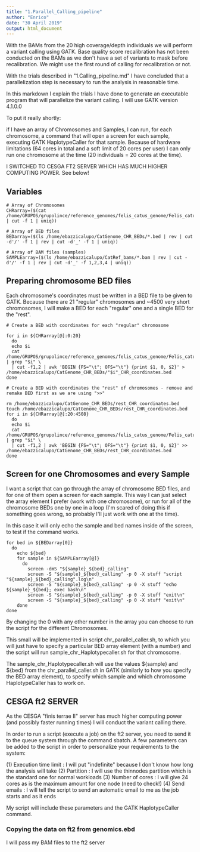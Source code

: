 ```yaml
---
title: "1.Parallel_Calling_pipeline"
author: "Enrico"
date: "30 April 2019"
output: html_document
---
```


With the BAMs from the 20 high coverage/depth individuals we will perform a variant calling using GATK.
Base quality score recalibration has not been conducted on the BAMs as we don't have a set of variants to mask before recalibration.
We might use the first round of calling for recalibration or not.

With the trials described in "1.Calling_pipeline.md" I have concluded that a parallelization step is necessary to run the analysis in reasonable time.

In this markdown I explain the trials I have done to generate an executable program that will parallelize the variant calling. I will use GATK version 4.1.0.0

To put it really shortly:

if I have an array of Chromosomes and Samples, I can run, for each chromosome, a command that will open a screen for each sample, executing GATK HaplotypeCaller for that sample. Because of hardware limitations (64 cores in total and a soft limit of 20 cores per user) I can only run one chromosome at the time (20 individuals = 20 cores at the time).

I SWITCHED TO CESGA FT2 SERVER WHICH HAS MUCH HIGHER COMPUTING POWER. See below!

## Variables

```
# Array of Chromosomes
CHRarray=($(cat /home/GRUPOS/grupolince/reference_genomes/felis_catus_genome/Felis_catus.Felis_catus_9.0.dna.toplevel.fa.fai | cut -f 1 | uniq))

# Array of BED files
BEDarray=($(ls /home/ebazzicalupo/CatGenome_CHR_BEDs/*.bed | rev | cut -d'/' -f 1 | rev | cut -d'_' -f 1 | uniq))

# Array of BAM files (samples)
SAMPLEarray=($(ls /home/ebazzicalupo/CatRef_bams/*.bam | rev | cut -d'/' -f 1 | rev | cut -d'_' -f 1,2,3,4 | uniq))

```
## Preparing chromosome BED files

Each chromosome's coordinates must be written in a BED file to be given to GATK. Because there are 21 "regular" chromosomes and ~4500 very short chromosomes, I will make a BED for each "regular" one and a single BED for the "rest".

```
# Create a BED with coordinates for each "regular" chromosome

for i in ${CHRarray[@]:0:20}
  do
  echo $i
  cat /home/GRUPOS/grupolince/reference_genomes/felis_catus_genome/Felis_catus.Felis_catus_9.0.dna.toplevel.fa.fai | grep "$i" \
  | cut -f1,2 | awk 'BEGIN {FS="\t"; OFS="\t"} {print $1, 0, $2}' > /home/ebazzicalupo/CatGenome_CHR_BEDs/"$i"_CHR_coordinates.bed
done

```

```
# Create a BED with coordinates the "rest" of chromosomes - remove and remake BED first as we are using ">>"

rm /home/ebazzicalupo/CatGenome_CHR_BEDs/rest_CHR_coordinates.bed
touch /home/ebazzicalupo/CatGenome_CHR_BEDs/rest_CHR_coordinates.bed
for i in ${CHRarray[@]:20:4508}
  do
  echo $i
  cat /home/GRUPOS/grupolince/reference_genomes/felis_catus_genome/Felis_catus.Felis_catus_9.0.dna.toplevel.fa.fai | grep "$i" \
  | cut -f1,2 | awk 'BEGIN {FS="\t"; OFS="\t"} {print $1, 0, $2}' >> /home/ebazzicalupo/CatGenome_CHR_BEDs/rest_CHR_coordinates.bed
done

```

## Screen for one Chromosomes and every Sample

I want a script that can go through the array of chromosome BED files, and for one of them open a screen for each sample. This way I can just select the array element I prefer (work with one chromosome), or run for all of the chromosome BEDs one by one in a loop (I'm scared of doing this if something goes wrong, so probably I'll just work with one at the time).

In this case it will only echo the sample and bed names inside of the screen, to test if the command works.

```
for bed in ${BEDarray[0]}
  do
    echo ${bed}
    for sample in ${SAMPLEarray[@]}
      do
        screen -dmS "${sample}_${bed}_calling"
        screen -S "${sample}_${bed}_calling" -p 0 -X stuff "script "${sample}_${bed}_calling".log\n"
        screen -S "${sample}_${bed}_calling" -p 0 -X stuff "echo ${sample}_${bed}; exec bash\n"
        screen -S "${sample}_${bed}_calling" -p 0 -X stuff "exit\n"
        screen -S "${sample}_${bed}_calling" -p 0 -X stuff "exit\n"
    done
done

```
By changing the 0 with any other number in the array you can choose to run the script for the different Chromosomes.

This small will be implemented in script chr_parallel_caller.sh, to which you will just have to specify a particular BED array element (with a number) and the script will run sample_chr_Haplotypecaller.sh for that chromosome.

The sample_chr_Haplotypecaller.sh will use the values ${sample} and ${bed} from the chr_parallel_caller.sh in GATK (similarly to how you specify the BED array element), to specify which sample and which chromosome HaplotypeCaller has to work on.

## CESGA ft2 SERVER

As the CESGA "finis terrae II" server has much higher computing power (and possibly faster running times) I will conduct the variant calling there.

In order to run a script (execute a job) on the ft2 server, you need to send it to the queue system through the command sbatch. A few parameters can be added to the script in order to personalize your requirements to the system:

(1) Execution time limit : I will put "indefinite" because I don't know how long the analysis will take
(2) Partition : I will use the thinnodes partition which is the standard one for normal workloads
(3) Number of cores : I will give 24 cores as is the maximum amount for one node (need to check!)
(4) Send emails : I will tell the script to send an automatic email to me as the job starts and as it ends

My script will include these parameters and the GATK HaplotypeCaller command.

### Copying the data on ft2 from genomics.ebd

I will pass my BAM files to the ft2 server

```



```
